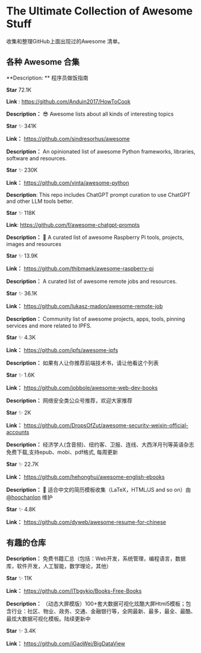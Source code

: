 # The Ultimate Collection of Awesome Stuff

收集和整理GitHub上面出现过的Awesome 清单。

## 各种 Awesome 合集

**Description: ** 程序员做饭指南

**Star** 72.1K

**Link** : https://github.com/Anduin2017/HowToCook



**Description：**  😎 Awesome lists about all kinds of interesting topics

**Star** ✨ 341K 

**Link：** https://github.com/sindresorhus/awesome



**Description：** An opinionated list of awesome Python frameworks, libraries, software and resources.

**Star** ✨ 230K

**Link：** https://github.com/vinta/awesome-python



**Description**:  This repo includes ChatGPT prompt curation to use ChatGPT and other LLM tools better.

**Star** ✨ 118K

**Link**:  https://github.com/f/awesome-chatgpt-prompts



**Description：** 📝 A curated list of awesome Raspberry Pi tools, projects, images and resources

**Star** ✨ 13.9K

**Link：** https://github.com/thibmaek/awesome-raspberry-pi



**Description：** A curated list of awesome remote jobs and resources.

**Star** ✨ 36.1K

**Link：** https://github.com/lukasz-madon/awesome-remote-job



**Description：** Community list of awesome projects, apps, tools, pinning services and more related to IPFS.

**Star** ✨ 4.3K

**Link：** https://github.com/ipfs/awesome-ipfs



**Description：** 如果有人让你推荐前端技术书，请让他看这个列表

**Star**  ✨ 1.6K

**Link：** https://github.com/jobbole/awesome-web-dev-books



**Description：** 网络安全类公众号推荐，欢迎大家推荐

**Star** ✨ 2K

**Link：** https://github.com/DropsOfZut/awesome-security-weixin-official-accounts



**Description：** 经济学人(含音频)、纽约客、卫报、连线、大西洋月刊等英语杂志免费下载,支持epub、mobi、pdf格式, 每周更新

**Star** ✨ 22.7K

**Link：** https://github.com/hehonghui/awesome-english-ebooks



**Description：** 📄 适合中文的简历模板收集（LaTeX，HTML/JS and so on）由 [@hoochanlon](https://github.com/hoochanlon) 维护

**Star** ✨ 4.8K

**Link：** https://github.com/dyweb/awesome-resume-for-chinese



## 有趣的仓库

**Description：** 免费书籍汇总（包括：Web开发，系统管理，编程语言，数据库，软件开发，人工智能，数学理论，其他）

**Star** ✨ 11K

**Link：**  https://github.com/lTbgykio/Books-Free-Books

**Description：** （动态大屏模版）100+套大数据可视化炫酷大屏Html5模板；包含行业：社区、物业、政务、交通、金融银行等，全网最新、最多，最全、最酷、最炫大数据可视化模板。陆续更新中

**Star** ✨ 3.4K

**Link：**  https://github.com/iGaoWei/BigDataView
